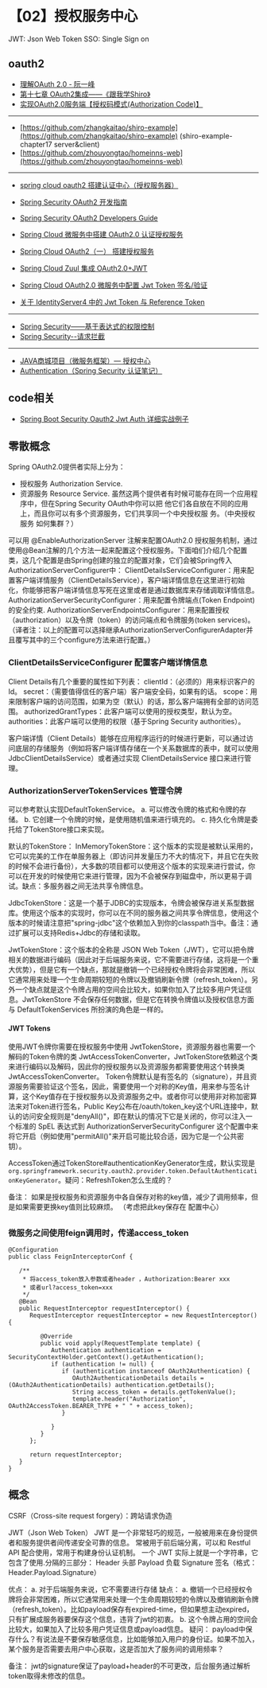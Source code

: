 # 【02】授权服务中心

JWT: Json Web Token
SSO: Single Sign on

## oauth2
- [理解OAuth 2.0 - 阮一峰](http://www.ruanyifeng.com/blog/2014/05/oauth_2_0.html)
- [第十七章 OAuth2集成——《跟我学Shiro》](http://jinnianshilongnian.iteye.com/blog/2038646)
- [实现OAuth2.0服务端【授权码模式(Authorization Code)】](http://blog.csdn.net/u014386474/article/details/51602264)

---
- [https://github.com/zhangkaitao/shiro-example](https://github.com/zhangkaitao/shiro-example) (shiro-example-chapter17 server&client)
- [https://github.com/zhouyongtao/homeinns-web](https://github.com/zhouyongtao/homeinns-web)

---
- [spring cloud oauth2 搭建认证中心（授权服务器）](https://www.jianshu.com/p/d3901772c95a)
- [Spring Security OAuth2 开发指南](https://www.cnblogs.com/xingxueliao/p/5911292.html)
- [Spring Security OAuth2 Developers Guide](http://projects.spring.io/spring-security-oauth/docs/oauth2.html)

- [Spring Cloud 微服务中搭建 OAuth2.0 认证授权服务](https://www.cnblogs.com/Irving/p/9343377.html)
- [Spring Cloud OAuth2（一） 搭建授权服务](https://www.cnblogs.com/fp2952/p/8973613.html)
- [Spring Cloud Zuul 集成 OAuth2.0+JWT](https://blog.csdn.net/weixin_38003389/article/details/83654721)
- [Spring Cloud OAuth2.0 微服务中配置 Jwt Token 签名/验证](http://www.cnblogs.com/Irving/p/9430460.html)
- [关于 IdentityServer4 中的 Jwt Token 与 Reference Token](https://www.cnblogs.com/Irving/p/9357539.html)

---
- [Spring Security——基于表达式的权限控制](https://www.cnblogs.com/fenglan/p/5913463.html)
- [Spring Security--请求拦截](https://blog.csdn.net/itguangit/article/details/78932581)

---
- [JAVA商城项目（微服务框架）— 授权中心](https://blog.csdn.net/qq_33591055/article/details/88876772)
- [Authentication（Spring Security 认证笔记）](https://www.cnblogs.com/shiyu404/p/6530894.html)


## code相关

- [Spring Boot Security Oauth2 Jwt Auth 详细实战例子](http://www.leftso.com/blog/383.html)


## 零散概念

Spring OAuth2.0提供者实际上分为：
- 授权服务 Authorization Service.
- 资源服务 Resource Service.
虽然这两个提供者有时候可能存在同一个应用程序中，但在Spring Security OAuth中你可以把
他它们各自放在不同的应用上，而且你可以有多个资源服务，它们共享同一个中央授权服
务。（中央授权服务 如何集群？）

可以用 @EnableAuthorizationServer 注解来配置OAuth2.0 授权服务机制，通过使用@Bean注解的几个方法一起来配置这个授权服务。下面咱们介绍几个配置类，这几个配置是由Spring创建的独立的配置对象，它们会被Spring传入AuthorizationServerConfigurer中：
ClientDetailsServiceConfigurer：用来配置客户端详情服务（ClientDetailsService），客户端详情信息在这里进行初始化，你能够把客户端详情信息写死在这里或者是通过数据库来存储调取详情信息。
AuthorizationServerSecurityConfigurer：用来配置令牌端点(Token Endpoint)的安全约束.
AuthorizationServerEndpointsConfigurer：用来配置授权（authorization）以及令牌（token）的访问端点和令牌服务(token services)。
（译者注：以上的配置可以选择继承AuthorizationServerConfigurerAdapter并且覆写其中的三个configure方法来进行配置。）

### ClientDetailsServiceConfigurer 配置客户端详情信息
Client Details有几个重要的属性如下列表：
clientId：（必须的）用来标识客户的Id。
secret：（需要值得信任的客户端）客户端安全码，如果有的话。
scope：用来限制客户端的访问范围，如果为空（默认）的话，那么客户端拥有全部的访问范围。
authorizedGrantTypes：此客户端可以使用的授权类型，默认为空。
authorities：此客户端可以使用的权限（基于Spring Security authorities）。

客户端详情（Client Details）能够在应用程序运行的时候进行更新，可以通过访问底层的存储服务（例如将客户端详情存储在一个关系数据库的表中，就可以使用 JdbcClientDetailsService）或者通过实现 ClientDetailsService 接口来进行管理。

### AuthorizationServerTokenServices 管理令牌
可以参考默认实现DefaultTokenService。
a. 可以修改令牌的格式和令牌的存储。
b. 它创建一个令牌的时候，是使用随机值来进行填充的。
c. 持久化令牌是委托给了TokenStore接口来实现。

默认的TokenStore：
InMemoryTokenStore：这个版本的实现是被默认采用的，它可以完美的工作在单服务器上（即访问并发量压力不大的情况下，并且它在失败的时候不会进行备份），大多数的项目都可以使用这个版本的实现来进行尝试，你可以在开发的时候使用它来进行管理，因为不会被保存到磁盘中，所以更易于调试。缺点：多服务器之间无法共享令牌信息。

JdbcTokenStore：这是一个基于JDBC的实现版本，令牌会被保存进关系型数据库。使用这个版本的实现时，你可以在不同的服务器之间共享令牌信息，使用这个版本的时候请注意把"spring-jdbc"这个依赖加入到你的classpath当中。备注：通过扩展可以支持Redis+Jdbc的存储和读取。

JwtTokenStore：这个版本的全称是 JSON Web Token（JWT），它可以把令牌相关的数据进行编码（因此对于后端服务来说，它不需要进行存储，这将是一个重大优势），但是它有一个缺点，那就是撤销一个已经授权令牌将会非常困难，所以它通常用来处理一个生命周期较短的令牌以及撤销刷新令牌（refresh_token）。另外一个缺点就是这个令牌占用的空间会比较大，如果你加入了比较多用户凭证信息。JwtTokenStore 不会保存任何数据，但是它在转换令牌值以及授权信息方面与 DefaultTokenServices 所扮演的角色是一样的。

#### JWT Tokens
使用JWT令牌你需要在授权服务中使用 JwtTokenStore，资源服务器也需要一个解码的Token令牌的类 JwtAccessTokenConverter，JwtTokenStore依赖这个类来进行编码以及解码，因此你的授权服务以及资源服务都需要使用这个转换类JwtAccessTokenConverter。
Token令牌默认是有签名的（signature），并且资源服务需要验证这个签名，因此，需要使用一个对称的Key值，用来参与签名计算，这个Key值存在于授权服务以及资源服务之中。或者你可以使用非对称加密算法来对Token进行签名，Public Key公布在/oauth/token_key这个URL连接中，默认的访问安全规则是"denyAll()"，即在默认的情况下它是关闭的，你可以注入一个标准的 SpEL 表达式到 AuthorizationServerSecurityConfigurer 这个配置中来将它开启（例如使用"permitAll()"来开启可能比较合适，因为它是一个公共密钥）。

AccessToken通过TokenStore#authenticationKeyGenerator生成，默认实现是`org.springframework.security.oauth2.provider.token.DefaultAuthenticationKeyGenerator`。疑问：RefreshToken怎么生成的？

备注：
如果是授权服务和资源服务中各自保存对称的key值，减少了调用频率，但是如果需要更换key值则比较麻烦。
（考虑把此key保存在 配置中心）

## 
### 微服务之间使用feign调用时，传递access_token
```
@Configuration
public class FeignInterceptorConf {

   /**
    * 将access_token放入参数或者header ，Authorization:Bearer xxx
    * 或者url?access_token=xxx
    */
   @Bean
   public RequestInterceptor requestInterceptor() {
      RequestInterceptor requestInterceptor = new RequestInterceptor() {

         @Override
         public void apply(RequestTemplate template) {
            Authentication authentication = SecurityContextHolder.getContext().getAuthentication();
            if (authentication != null) {
               if (authentication instanceof OAuth2Authentication) {
                  OAuth2AuthenticationDetails details = (OAuth2AuthenticationDetails) authentication.getDetails();
                  String access_token = details.getTokenValue();
                  template.header("Authorization", OAuth2AccessToken.BEARER_TYPE + " " + access_token);
               }

            }
         }
      };

      return requestInterceptor;
   }
}
```

## 概念
CSRF（Cross-site request forgery）：跨站请求伪造

JWT（Json Web Token）
JWT 是一个非常轻巧的规范，一般被用来在身份提供者和服务提供者间传递安全可靠的信息。
常被用于前后端分离，可以和 Restful API 配合使用，常用于构建身份认证机制。
一个 JWT 实际上就是一个字符串，它包含了使用.分隔的三部分： Header 头部 Payload 负载 Signature 签名（格式：Header.Payload.Signature）

优点：
a. 对于后端服务来说，它不需要进行存储
缺点：
a. 撤销一个已经授权令牌将会非常困难，所以它通常用来处理一个生命周期较短的令牌以及撤销刷新令牌（refresh_token）。比如payload保存有expired-time，但如果想主动expired，只有扩展成服务器要保存这个信息，违背了jwt的初衷。
b. 这个令牌占用的空间会比较大，如果加入了比较多用户凭证信息或payload信息。
疑问：
payload中保存什么？有说法是不要保存敏感信息，比如能够加入用户的身份证。如果不加入，某个服务是否需要去用户中心获取，这是否加大了服务间的调用频率？

备注：
jwt的signature保证了payload+header的不可更改，后台服务通过解析token取得未修改的信息。



